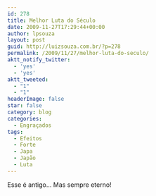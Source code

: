 ```yaml
---
id: 278
title: Melhor Luta do Século
date: 2009-11-27T17:29:44+00:00
author: lpsouza
layout: post
guid: http://luizsouza.com.br/?p=278
permalink: /2009/11/27/melhor-luta-do-seculo/
aktt_notify_twitter:
  - 'yes'
  - 'yes'
aktt_tweeted:
  - "1"
  - "1"
headerImage: false
star: false
category: blog
categories:
  - Engraçados
tags:
  - Efeitos
  - Forte
  - Japa
  - Japão
  - Luta
---
```

Esse é antigo&#8230; Mas sempre eterno!